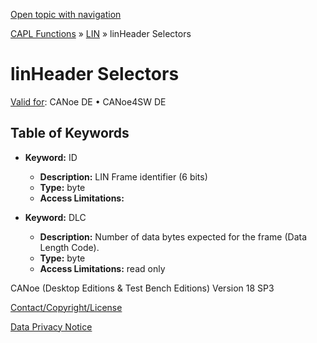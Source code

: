 [Open topic with navigation](../../../../../CANoeDEFamily.htm#Topics/CAPLFunctions/LIN/Selectors/CAPLfunctionLINHeader.md)

[CAPL Functions](../../CAPLfunctions.md) » [LIN](../CAPLfunctionsLINOverview.md) » linHeader Selectors

# linHeader Selectors

[Valid for](../../../Shared/FeatureAvailability.md):  CANoe DE • CANoe4SW DE

## Table of Keywords

- **Keyword:** ID
  - **Description:** LIN Frame identifier (6 bits)
  - **Type:** byte
  - **Access Limitations:**

- **Keyword:** DLC
  - **Description:** Number of data bytes expected for the frame (Data Length Code).
  - **Type:** byte
  - **Access Limitations:** read only

CANoe (Desktop Editions & Test Bench Editions) Version 18 SP3

[Contact/Copyright/License](../../../Shared/ContactCopyrightLicense.md)

[Data Privacy Notice](https://www.vector.com/int/en/company/get-info/privacy-policy/)
